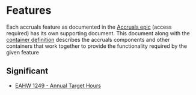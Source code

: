 # Features
Each accruals feature as documented in the [Accruals epic](https://collaboration.homeoffice.gov.uk/jira/browse/EAHW-1100) (access required) has its own supporting document. This document along with the [container definition](../index.md) describes the accruals components and other containers that work together to provide the functionality required by the given feature

## Significant
- [EAHW 1249 - Annual Target Hours](./eahw-1249-annual-target-hours.md)

